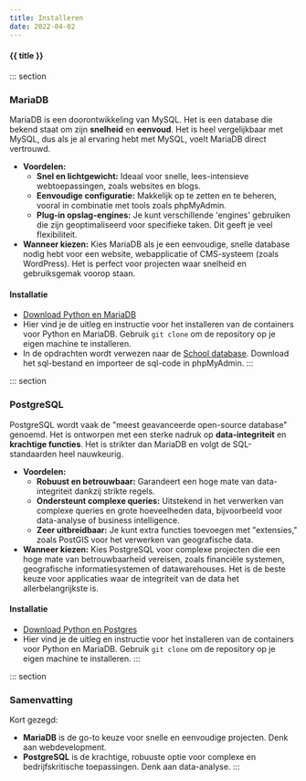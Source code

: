 ```yaml
---
title: Installeren
date: 2022-04-02
---
```



#### {{ title }}

::: section
### MariaDB
MariaDB is een doorontwikkeling van MySQL. Het is een database die bekend staat om zijn **snelheid** en **eenvoud**. Het is heel vergelijkbaar met MySQL, dus als je al ervaring hebt met MySQL, voelt MariaDB direct vertrouwd.

* **Voordelen:**
    * **Snel en lichtgewicht:** Ideaal voor snelle, lees-intensieve webtoepassingen, zoals websites en blogs.
    * **Eenvoudige configuratie:** Makkelijk op te zetten en te beheren, vooral in combinatie met tools zoals phpMyAdmin.
    * **Plug-in opslag-engines:** Je kunt verschillende 'engines' gebruiken die zijn geoptimaliseerd voor specifieke taken. Dit geeft je veel flexibiliteit.
* **Wanneer kiezen:** Kies MariaDB als je een eenvoudige, snelle database nodig hebt voor een website, webapplicatie of CMS-systeem (zoals WordPress). Het is perfect voor projecten waar snelheid en gebruiksgemak voorop staan.

#### Installatie
* [Download Python en MariaDB](https://github.com/siewers32/docker_python)
* Hier vind je de uitleg en instructie voor het installeren van de containers voor Python en MariaDB. Gebruik `git clone` om de repository op je eigen machine te installeren.
* In de opdrachten wordt verwezen naar de [School database](https://static.edutorial.nl/dbq/school.sql). Download het sql-bestand en importeer de sql-code in phpMyAdmin.
:::



::: section
### PostgreSQL
PostgreSQL wordt vaak de "meest geavanceerde open-source database" genoemd. Het is ontworpen met een sterke nadruk op **data-integriteit** en **krachtige functies**. Het is strikter dan MariaDB en volgt de SQL-standaarden heel nauwkeurig.

* **Voordelen:**
    * **Robuust en betrouwbaar:** Garandeert een hoge mate van data-integriteit dankzij strikte regels. 
    * **Ondersteunt complexe queries:** Uitstekend in het verwerken van complexe queries en grote hoeveelheden data, bijvoorbeeld voor data-analyse of business intelligence.
    * **Zeer uitbreidbaar:** Je kunt extra functies toevoegen met "extensies," zoals PostGIS voor het verwerken van geografische data.
* **Wanneer kiezen:** Kies PostgreSQL voor complexe projecten die een hoge mate van betrouwbaarheid vereisen, zoals financiële systemen, geografische informatiesystemen of datawarehouses. Het is de beste keuze voor applicaties waar de integriteit van de data het allerbelangrijkste is.

#### Installatie
* [Download Python en Postgres](https://github.com/siewers32/docker_python_postgres)
* Hier vind je de uitleg en instructie voor het installeren van de containers voor Python en MariaDB. Gebruik `git clone` om de repository op je eigen machine te installeren.
:::

::: section
### Samenvatting
Kort gezegd:
* **MariaDB** is de go-to keuze voor snelle en eenvoudige projecten. Denk aan webdevelopment.
* **PostgreSQL** is de krachtige, robuuste optie voor complexe en bedrijfskritische toepassingen. Denk aan data-analyse.
:::